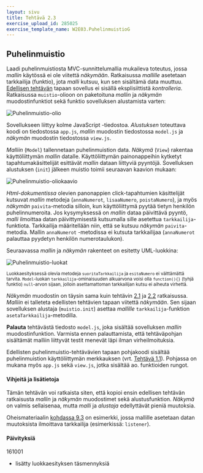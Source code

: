 ```yaml
---
layout: sivu
title: Tehtävä 2.3
exercise_upload_id: 285025
exercise_template_name: W2E03.PuhelinmuistioG
---
```


## Puhelinmuistio

Laadi puhelinmuistiosta MVC-sunnittelumallia mukaileva toteutus, jossa *mallin* käytössä ei ole viitettä *näkymään*. Ratkaisussa *mallille* asetetaan tarkkailija (funktio), jota *malli* kutsuu, kun sen sisältämä data muuttuu. [Edellisen tehtävän](../tehtava22) tapaan 
 sovellus ei sisällä eksplisiittistä *kontrolleria*. Ratkaisussa `muistio`-olioon on paketoituna *mallin* ja *näkymän*  muodostinfunktiot sekä funktio sovelluksen alustamista varten:

![Puhelinmuistio-olio](../img/muistio_olio_22.png "Puhelinmuistio-olio")

Sovellukseen liittyy kolme JavaScript -tiedostoa. *Alustuksen* toteuttava koodi on tiedostossa `app.js`, *mallin* muodostin tiedostossa `model.js` ja *näkymän* muodostin tiedostossa `view.js`.

*Malliin* (`Model`) tallennetaan puhelinmuistion data. *Näkymä* (`View`) rakentaa käyttöliittymän *mallin* datalle. Käyttöliittymän painonappeihin kytketyt tapahtumakäsittelijät esittävät *mallin* dataan liittyviä pyyntöjä. Sovelluksen alustuksen (`init`) jälkeen muistio toimii seuraavan kaavion mukaan: 

![Puhelinmuistio-oliokaavio](../img/olio_kaavio_23.png "Puhelinmuistio-oliokaavio")

*Html-dokumentissa* olevien panonappien click-tapahtumien käsittelijät kutsuvat *mallin* metodeja (`annaNumerot`, `lisaaNumero`, `poistaNumero`), ja myös *näkymän* `paivita`-metodia silloin, kun käyttöliittymä pyytää tietyn henkilön puhelinnumeroita. Jos kysymyksessä on *mallin* dataa päivittävä pyyntö, *malli* ilmoittaa datan päivittymisestä kutsumalla sille asetettua `tarkkailija`-funktiota. Tarkkailija määritellään niin, että se kutsuu *näkymän* `paivita`-metodia. Mallin `annaNumerot` -metodissa ei kutsuta tarkkailijaa (`annaNumerot` palauttaa pyydetyn henkilön numerotaulukon). 

Seuraavassa *mallin* ja *näkymän* rakenteet on esitetty UML-luokkina:

![Puhelinmuistio-luokat](../img/muistio_luokat_23.png "Puhelinmuistio-luokat")

<sup>Luokkaesityksessä olevia metodeja `suoritaTarkkailija` ja `esitaNumero` ei välttämättä tarvita. `Model`-luokan `tarkkailija`-ominaisuuden alkuarvona voisi olla `function(){}` (tyhjä funktio) `null`-arvon sijaan, jolloin asettamattoman tarkkailijan kutsu ei aiheuta virhettä.</sup>

*Näkymän* muodostin on täysin sama kuin tehtävin [2.1](../tehtava21) ja [2.2](../tehtava22) ratkaisussa. *Malliin* ei talleteta edellisten tehtävien tapaan viitettä *näkymään*. Sen sijaan sovelluksen alustaja (`muistio.init`) asettaa *mallille* `tarkkailija`-funktion `asetaTarkkailija`-metodilla.

**Palauta** tehtävästä tiedosto `model.js`, joka sisältää sovelluksen *mallin* muodostinfunktion. Varmista ennen palauttamista, että tehtäväpohjan sisältämät malliin liittyvät testit menevät läpi ilman virheilmoituksia.

Edellisten puhelinmuistio-tehtävävien tapaan pohjakoodi sisältää puhelinmuistion  käyttöliittymän merkkauksen (vrt. [Tehtävä 1.1](../../osa1/tehtava11)). Pohjassa on mukana myös `app.js` sekä `view.js`, jotka sisältää ao. funktioiden rungot.

#### Vihjeitä ja lisätietoja

Tämän tehtävän voi ratkaista siten, että kopioi ensin edellisen tehtävän ratkaisusta  *mallin* ja *näkymän* muodostimet sekä alustusfunktion. *Näkymä* on valmis sellaisenaa, mutta *malli* ja *alustaja* edellyttävät pieniä muutoksia. 


Oheismateriaalin [kohdassa 9.3]({{site.baseurl}}/weso/#9.3-Esimerkki:-Spoilaaja) on esimerkki, jossa mallille asetetaan datan muutoksista ilmoittava tarkkailija (esimerkissä: `listener`).

#### Päivityksiä

161001

* lisätty luokkaesityksen täsmennyksiä



